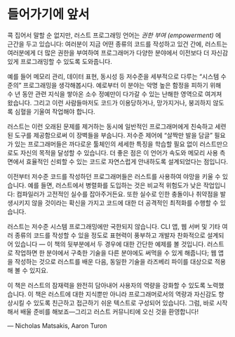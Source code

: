 # 들어가기에 앞서

콕 집어서 말할 순 없지만, 러스트 프로그래밍 언어는 *권한 부여 (empowerment)* 에
근간을 두고 있습니다: 여러분이 지금 어떤 종류의 코드를 작성하고 있건 간에,
러스트는 여러분에게 더 많은 권한을 부여하여 프로그래머가 다양한 분야에서
이전보다 더 자신감 있게 프로그래밍할 수 있도록 도와줍니다.

예를 들어 메모리 관리, 데이터 표현, 동시성 등 저수준을 세부적으로
다루는 “시스템 수준의” 프로그래밍을 생각해봅시다. 예로부터 이
분야는 악명 높은 함정을 피하기 위해 수 년 동안 관련 지식을 쌓아온
소수 정예만이 다가갈 수 있는 난해한 영역으로 여겨져 왔습니다. 그리고
이런 사람들마저도 코드가 이용당하거나, 망가지거나, 붕괴하지 않도록
심혈을 기울여 작업해야 합니다.

러스트는 이런 오래된 문제를 제거하는 동시에 일반적인 프로그래머에게
친숙하고 세련된 도구를 제공함으로써 이 장벽들을 부숩니다.
저수준 제어에 “살짝만 발을 담글” 필요가 있는 프로그래머들은
까다로운 툴체인의 세세한 특징을 학습할 필요 없이 러스트만으로도
자신의 목적을 달성할 수 있습니다. 더 좋은 점은 이 언어가 속도와
메모리 사용 측면에서 효율적인 신뢰할 수 있는 코드로 자연스럽게
안내하도록 설계되었다는 점입니다.

이전부터 저수준 코드를 작성하던 프로그래머들은 러스트를 사용하여 야망을
키울 수 있습니다. 예를 들면, 러스트에서 병렬화를 도입하는 것은 비교적
위험도가 낮은 작업입니다: 컴파일러가 고전적인 실수를 잡아주거든요.
또한 실수로 인한 충돌이나 취약점을 발생시키지 않을 것이라는 확신을
가지고 코드에 대한 더 공격적인 최적화를 수행할 수 있습니다.

러스트는 저수준 시스템 프로그래밍에만 국한되지 않습니다. CLI 앱, 웹 서버 및
기타 여러 종류의 코드를 작성할 수 있을 정도로 표현력이 풍부하고 개발자 찬화적으로
설계되어 있습니다 — 이 책의 뒷부분에서 두 경우에 대한 간단한 예제를 볼 것입니다.
러스트로 작업하면 한 분야에서 구축한 기술을 다른 분야에도 써먹을 수 있게
해줍니다; 웹 앱을 작성하는 것으로 러스트를 배운 다음, 동일한 기술을 라즈베리 파이를
대상으로 적용해 볼 수 있지요.

이 책은 러스트의 잠재력을 완전히 담아내어 사용자의 역량을 강화할 수 있도록
노력했습니다. 이 책은 러스트에 대한 지식뿐만 아니라 프로그래머로서의 역량과
자신감도 향상시킬 수 있도록 친근하고 접근하기 쉬운 텍스트로 구성되어 있습니다.
그럼, 바로 시작해서 배울 준비를 해보죠—그리고 러스트 커뮤니티에 오신 것을 환영합니다!

— Nicholas Matsakis, Aaron Turon
